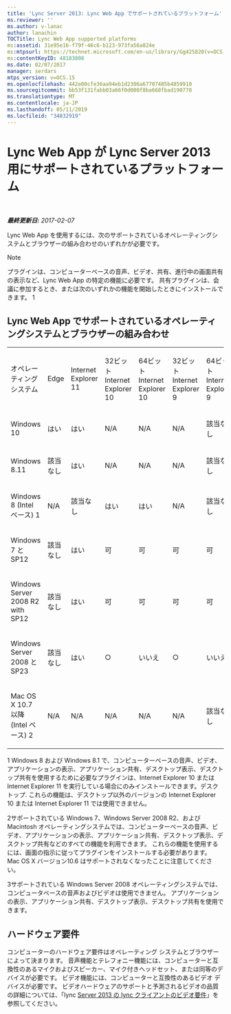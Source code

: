 ```yaml
---
title: 'Lync Server 2013: Lync Web App でサポートされているプラットフォーム'
ms.reviewer: ''
ms.author: v-lanac
author: lanachin
TOCTitle: Lync Web App supported platforms
ms:assetid: 31e95e16-f79f-46c6-b123-973fa56a824e
ms:mtpsurl: https://technet.microsoft.com/en-us/library/Gg425820(v=OCS.15)
ms:contentKeyID: 48183808
ms.date: 02/07/2017
manager: serdars
mtps_version: v=OCS.15
ms.openlocfilehash: 442e00cfe36aa94eb1d2306a67707485b4859910
ms.sourcegitcommit: bb53f131fabb03a66f0d000f8ba668fbad190778
ms.translationtype: MT
ms.contentlocale: ja-JP
ms.lasthandoff: 05/11/2019
ms.locfileid: "34832919"
---
```

<div data-xmlns="http://www.w3.org/1999/xhtml">

<div class="topic" data-xmlns="http://www.w3.org/1999/xhtml" data-msxsl="urn:schemas-microsoft-com:xslt" data-cs="http://msdn.microsoft.com/en-us/">

<div data-asp="http://msdn2.microsoft.com/asp">

# <a name="lync-web-app-supported-platforms-for-lync-server-2013"></a>Lync Web App が Lync Server 2013 用にサポートされているプラットフォーム

</div>

<div id="mainSection">

<div id="mainBody">

<span> </span>

_**最終更新日:** 2017-02-07_

Lync Web App を使用するには、次のサポートされているオペレーティングシステムとブラウザーの組み合わせのいずれかが必要です。

<div>


> [!NOTE]  
> プラグインは、コンピューターベースの音声、ビデオ、共有、進行中の画面共有の表示など、Lync Web App の特定の機能に必要です。 共有プラグインは、会議に参加するとき、または次のいずれかの機能を開始したときにインストールできます。 1<BR>



</div>

<div>

## <a name="supported-operating-system-and-browser-combinations-for-lync-web-app"></a>Lync Web App でサポートされているオペレーティングシステムとブラウザーの組み合わせ


<table style="width:100%;">
<colgroup>
<col style="width: 9%" />
<col style="width: 9%" />
<col style="width: 9%" />
<col style="width: 9%" />
<col style="width: 9%" />
<col style="width: 9%" />
<col style="width: 9%" />
<col style="width: 9%" />
<col style="width: 9%" />
<col style="width: 9%" />
<col style="width: 9%" />
</colgroup>
<tbody>
<tr class="odd">
<td><p>オペレーティング システム</p></td>
<td><p>Edge</p></td>
<td><p>Internet Explorer 11</p></td>
<td><p>32ビット Internet Explorer 10</p></td>
<td><p>64ビット Internet Explorer 10</p></td>
<td><p>32ビット Internet Explorer 9</p></td>
<td><p>64ビット Internet Explorer 9</p></td>
<td><p>Firefox 32 ビット</p></td>
<td><p>Firefox 64 ビット</p></td>
<td><p>Safari</p></td>
<td><p>Chrome</p></td>
</tr>
<tr class="even">
<td><p>Windows 10</p></td>
<td><p>はい</p></td>
<td><p>はい</p></td>
<td><p>N/A</p></td>
<td><p>N/A</p></td>
<td><p>N/A</p></td>
<td><p>該当なし</p></td>
<td><p>はい</p></td>
<td><p>いいえ</p></td>
<td><p>該当なし</p></td>
<td><p>はい</p></td>
</tr>
<tr class="odd">
<td><p>Windows 8.11</p></td>
<td><p>該当なし</p></td>
<td><p>はい</p></td>
<td><p>N/A</p></td>
<td><p>N/A</p></td>
<td><p>N/A</p></td>
<td><p>該当なし</p></td>
<td><p>はい</p></td>
<td><p>いいえ</p></td>
<td><p>該当なし</p></td>
<td><p>はい</p></td>
</tr>
<tr class="even">
<td><p>Windows 8 (Intel ベース) 1</p></td>
<td><p>N/A</p></td>
<td><p>該当なし</p></td>
<td><p>はい</p></td>
<td><p>はい</p></td>
<td><p>N/A</p></td>
<td><p>該当なし</p></td>
<td><p>はい</p></td>
<td><p>いいえ</p></td>
<td><p>該当なし</p></td>
<td><p>はい</p></td>
</tr>
<tr class="odd">
<td><p>Windows 7 と SP12</p></td>
<td><p>該当なし</p></td>
<td><p>はい</p></td>
<td><p>可</p></td>
<td><p>可</p></td>
<td><p>可</p></td>
<td><p>可</p></td>
<td><p>○</p></td>
<td><p>いいえ</p></td>
<td><p>該当なし</p></td>
<td><p>いいえ</p></td>
</tr>
<tr class="even">
<td><p>Windows Server 2008 R2 with SP12</p></td>
<td><p>該当なし</p></td>
<td><p>はい</p></td>
<td><p>可</p></td>
<td><p>可</p></td>
<td><p>可</p></td>
<td><p>可</p></td>
<td><p>○</p></td>
<td><p>いいえ</p></td>
<td><p>該当なし</p></td>
<td><p>いいえ</p></td>
</tr>
<tr class="odd">
<td><p>Windows Server 2008 と SP23</p></td>
<td><p>該当なし</p></td>
<td><p>はい</p></td>
<td><p>○</p></td>
<td><p>いいえ</p></td>
<td><p>○</p></td>
<td><p>いいえ</p></td>
<td><p>○</p></td>
<td><p>いいえ</p></td>
<td><p>該当なし</p></td>
<td><p>いいえ</p></td>
</tr>
<tr class="even">
<td><p>Mac OS X 10.7 以降 (Intel ベース) 2</p></td>
<td><p>N/A</p></td>
<td><p>N/A</p></td>
<td><p>N/A</p></td>
<td><p>N/A</p></td>
<td><p>N/A</p></td>
<td><p>該当なし</p></td>
<td><p>はい</p></td>
<td><p>いいえ</p></td>
<td><p>はい</p></td>
<td><p>可</p></td>
</tr>
</tbody>
</table>


1 Windows 8 および Windows 8.1 で、コンピューターベースの音声、ビデオ、アプリケーションの表示、アプリケーション共有、デスクトップ表示、デスクトップ共有を使用するために必要なプラグインは、Internet Explorer 10 または Internet Explorer 11 を実行している場合にのみインストールできます。デスクトップ. これらの機能は、デスクトップ以外のバージョンの Internet Explorer 10 または Internet Explorer 11 では使用できません。

2サポートされている Windows 7、Windows Server 2008 R2、および Macintosh オペレーティングシステムでは、コンピューターベースの音声、ビデオ、アプリケーションの表示、アプリケーション共有、デスクトップ表示、デスクトップ共有などのすべての機能を利用できます。 これらの機能を使用するには、画面の指示に従ってプラグインをインストールする必要があります。 Mac OS X バージョン10.6 はサポートされなくなったことに注意してください。

3サポートされている Windows Server 2008 オペレーティングシステムでは、コンピュータベースの音声およびビデオは使用できません。 アプリケーションの表示、アプリケーション共有、デスクトップ表示、デスクトップ共有を使用できます。

</div>

<div>

## <a name="hardware-requirements"></a>ハードウェア要件

コンピューターのハードウェア要件はオペレーティング システムとブラウザーによって決まります。 音声機能とテレフォニー機能には、コンピューターと互換性のあるマイクおよびスピーカー、マイク付きヘッドセット、または同等のデバイスが必要です。 ビデオ機能には、コンピューターと互換性のあるビデオ デバイスが必要です。 ビデオハードウェアのサポートと予測されるビデオの品質の詳細については、「lync [Server 2013 の lync クライアントのビデオ要件](lync-server-2013-lync-client-video-requirements.md)」を参照してください。

</div>

</div>

<span> </span>

</div>

</div>

</div>

